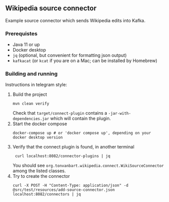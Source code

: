 ## Wikipedia  source connector  

Example source connector which sends Wikipedia edits into Kafka.

### Prerequistes
- Java 11 or up
- Docker desktop
- `jq` (optional, but convenient for formatting json output)
- `kafkacat` (or `kcat` if you are on a Mac; can be installed by Homebrew)

### Building and running
Instructions in telegram style:

1. Build the project
   ```shell
   mvn clean verify
   ```
   Check that `target/connect-plugin` contains a `-jar-with-dependencies.jar` which will contain the plugin.
2. Start the docker compose
   ```shell
   docker-compose up # or 'docker compose up', depending on your docker desktop version
   ```
3. Verify that the connect plugin is found, in another terminal
   ```shell
    curl localhost:8082/connector-plugins | jq
   ```
   You should see `org.tonvanbart.wikipedia.connect.WikiSourceConnector` among the listed classes.
4. Try to create the connector
   ```shell
   curl -X POST -H "Content-Type: application/json" -d @src/test/resources/add-source-connector.json localhost:8082/connectors | jq
   ```